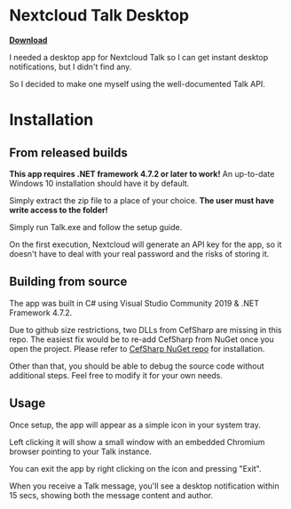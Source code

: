# Nextcloud Talk Desktop

[__Download__](https://github.com/Eidenz/Nextcloud-Talk-Desktop/releases)

I needed a desktop app for Nextcloud Talk so I can get instant desktop notifications, but I didn't find any.

So I decided to make one myself using the well-documented Talk API.


# Installation
## From released builds
__This app requires .NET framework 4.7.2 or later to work!__ An up-to-date Windows 10 installation should have it by default.

Simply extract the zip file to a place of your choice. __The user must have write access to the folder!__

Simply run Talk.exe and follow the setup guide.

On the first execution, Nextcloud will generate an API key for the app, so it doesn't have to deal with your real password and the risks of storing it.


## Building from source
The app was built in C# using Visual Studio Community 2019 & .NET Framework 4.7.2.

Due to github size restrictions, two DLLs from CefSharp are missing in this repo. The easiest fix would be to re-add CefSharp from NuGet once you open the project.
Please refer to [CefSharp NuGet repo](https://www.nuget.org/packages/CefSharp.WinForms/) for installation.

Other than that, you should be able to debug the source code without additional steps. Feel free to modify it for your own needs.


## Usage
Once setup, the app will appear as a simple icon in your system tray.

Left clicking it will show a small window with an embedded Chromium browser pointing to your Talk instance.

You can exit the app by right clicking on the icon and pressing "Exit".

When you receive a Talk message, you'll see a desktop notification within 15 secs, showing both the message content and author.
